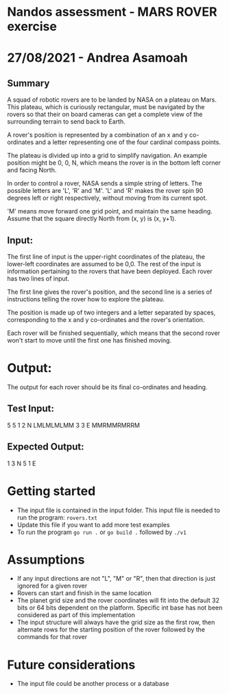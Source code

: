 # Nandos assessment - MARS ROVER exercise

# 27/08/2021 - Andrea Asamoah

## Summary

A squad of robotic rovers are to be landed by NASA on a plateau on Mars.
This plateau, which is curiously rectangular, must be navigated by the rovers so that their on board cameras can get a complete view of the surrounding terrain to send back to Earth.

A rover's position is represented by a combination of an x and y co-ordinates and a letter representing one of the four cardinal compass points.

The plateau is divided up into a grid to simplify navigation. An example position might be 0, 0, N, which means the rover is in the bottom left corner and facing North.

In order to control a rover, NASA sends a simple string of letters. The possible letters are 'L', 'R' and 'M'. 'L' and 'R' makes the rover spin 90 degrees left or right respectively, without moving from its current spot.

'M' means move forward one grid point, and maintain the same heading.
Assume that the square directly North from (x, y) is (x, y+1).

## Input:

The first line of input is the upper-right coordinates of the plateau, the lower-left coordinates are assumed to be 0,0.
The rest of the input is information pertaining to the rovers that have been deployed. Each rover has two lines of input.

The first line gives the rover's position, and the second line is a series of instructions telling the rover how to explore the plateau.

The position is made up of two integers and a letter separated by spaces, corresponding to the x and y co-ordinates and the rover's orientation.

Each rover will be finished sequentially, which means that the second rover won't start to move until the first one has finished moving.

# Output:

The output for each rover should be its final co-ordinates and heading.

## Test Input:

5 5
1 2 N
LMLMLMLMM
3 3 E
MMRMMRMRRM

## Expected Output:

1 3 N
5 1 E

# Getting started

- The input file is contained in the input folder. This input file is needed to run the program: `rovers.txt`
- Update this file if you want to add more test examples
- To run the program `go run .` or `go build .` followed by `./v1`

# Assumptions

- If any input directions are not "L", "M" or "R", then that direction is just ignored for a given rover
- Rovers can start and finish in the same location
- The planet grid size and the rover coordinates will fit into the default 32 bits or 64 bits dependent on the platform. Specific int base has not been considered as part of this implementation
- The input structure will always have the grid size as the first row, then alternate rows for the starting position of the rover followed by the commands for that rover

# Future considerations

- The input file could be another process or a database
